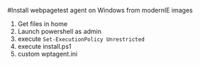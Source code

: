 #Install webpagetest agent on Windows from modernIE images

1. Get files in home
1. Launch powershell as admin
1. execute ```Set-ExecutionPolicy Unrestricted```
1. execute install.ps1
1. custom wptagent.ini
